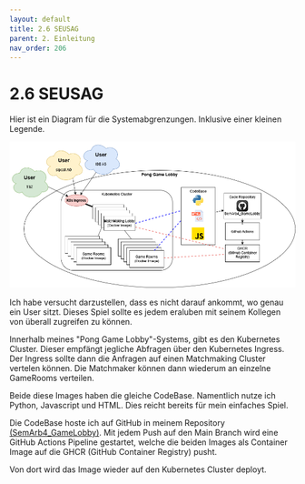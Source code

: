 ```yaml
---
layout: default
title: 2.6 SEUSAG
parent: 2. Einleitung
nav_order: 206
---
```


# 2.6 SEUSAG

Hier ist ein Diagram für die Systemabgrenzungen. Inklusive einer kleinen Legende.

![SEUSAG](../ressources/diagrams/seusag.drawio.png)

Ich habe versucht darzustellen, dass es nicht darauf ankommt, wo genau ein User sitzt. Dieses Spiel sollte es jedem eraluben mit seinem Kollegen von überall zugreifen zu können.

Innerhalb meines "Pong Game Lobby"-Systems, gibt es den Kubernetes Cluster. Dieser empfängt jegliche Abfragen über den Kubernetes Ingress. Der Ingress sollte dann die Anfragen auf einen Matchmaking Cluster vertelen können. Die Matchmaker können dann wiederum an einzelne GameRooms verteilen.

Beide diese Images haben die gleiche CodeBase. Namentlich nutze ich Python, Javascript und HTML. Dies reicht bereits für mein einfaches Spiel.

Die CodeBase hoste ich auf GitHub in meinem Repository [(SemArb4_GameLobby)](https://github.com/Euthal02/SemArb4_GameLobby). Mit jedem Push auf den Main Branch wird eine GitHub Actions Pipeline gestartet, welche die beiden Images als Container Image auf die GHCR (GitHub Container Registry) pusht.

Von dort wird das Image wieder auf den Kubernetes Cluster deployt.
